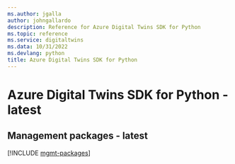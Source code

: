 ```yaml
---
ms.author: jgalla
author: johngallardo
description: Reference for Azure Digital Twins SDK for Python
ms.topic: reference
ms.service: digitaltwins
ms.data: 10/31/2022
ms.devlang: python
title: Azure Digital Twins SDK for Python
---
```

# Azure Digital Twins SDK for Python - latest

## Management packages - latest
[!INCLUDE [mgmt-packages](digital-twins-mgmt-index.md)]